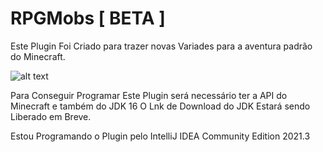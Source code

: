 # RPGMobs [ BETA ]
Este Plugin Foi Criado para trazer novas Variades para a aventura padrão do Minecraft.

![alt text](https://media.discordapp.net/attachments/696189569904934993/950415141898440774/unknown.png?width=709&height=427)


Para Conseguir Programar Este Plugin será necessário ter a API do Minecraft e também do JDK 16
O Lnk de Download do JDK Estará sendo Liberado em Breve.





Estou Programando o Plugin pelo IntelliJ IDEA Community Edition 2021.3
